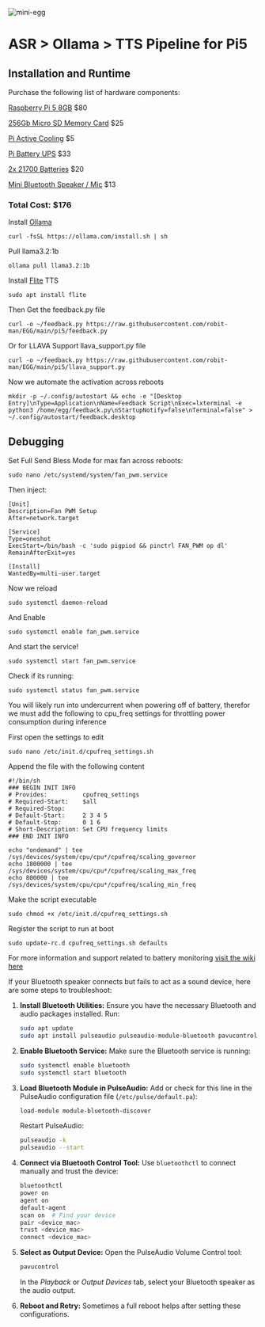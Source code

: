 ![mini-egg](https://github.com/user-attachments/assets/42caf09c-1e7b-42bd-9255-e3171ebd5006)



# ASR > Ollama > TTS Pipeline for Pi5

## Installation and Runtime

Purchase the following list of hardware components:

[Raspberry Pi 5 8GB](https://www.sparkfun.com/products/23551) $80

[256Gb Micro SD Memory Card](https://www.amazon.com/SanDisk-Extreme-microSDXC-Memory-Adapter/dp/B09X7C2GBC) $25

[Pi Active Cooling](https://www.sparkfun.com/products/23585) $5

[Pi Battery UPS](https://www.amazon.com/gp/product/B0D39VDMDP) $33

[2x 21700 Batteries](https://www.amazon.com/dp/B0CJ4J6B8Z) $20

[Mini Bluetooth Speaker / Mic](https://www.amazon.com/dp/B0BPNYY61M) $13

### Total Cost: $176


Install [Ollama](https://ollama.com/)
```
curl -fsSL https://ollama.com/install.sh | sh
```
Pull llama3.2:1b
```
ollama pull llama3.2:1b
```
Install [Flite](http://www.festvox.org/flite/) TTS
```
sudo apt install flite
```
Then Get the feedback.py file
```
curl -o ~/feedback.py https://raw.githubusercontent.com/robit-man/EGG/main/pi5/feedback.py
```
Or for LLAVA Support llava_support.py file
```
curl -o ~/feedback.py https://raw.githubusercontent.com/robit-man/EGG/main/pi5/llava_support.py
```
Now we automate the activation across reboots
```
mkdir -p ~/.config/autostart && echo -e "[Desktop Entry]\nType=Application\nName=Feedback Script\nExec=lxterminal -e python3 /home/egg/feedback.py\nStartupNotify=false\nTerminal=false" > ~/.config/autostart/feedback.desktop
```

## Debugging

Set Full Send Bless Mode for max fan across reboots:

```
sudo nano /etc/systemd/system/fan_pwm.service
```

Then inject:
```
[Unit]
Description=Fan PWM Setup
After=network.target

[Service]
Type=oneshot
ExecStart=/bin/bash -c 'sudo pigpiod && pinctrl FAN_PWM op dl'
RemainAfterExit=yes

[Install]
WantedBy=multi-user.target
```

Now we reload
```
sudo systemctl daemon-reload
```

And Enable
```
sudo systemctl enable fan_pwm.service
```

And start the service!
```
sudo systemctl start fan_pwm.service
```

Check if its running:
```
sudo systemctl status fan_pwm.service
```

You will likely run into undercurrent when powering off of battery, therefor we must add the following to cpu_freq settings for throttling power consumption during inference

First open the settings to edit
```
sudo nano /etc/init.d/cpufreq_settings.sh
```

Append the file with the following content
```
#!/bin/sh
### BEGIN INIT INFO
# Provides:          cpufreq_settings
# Required-Start:    $all
# Required-Stop:
# Default-Start:     2 3 4 5
# Default-Stop:      0 1 6
# Short-Description: Set CPU frequency limits
### END INIT INFO

echo "ondemand" | tee /sys/devices/system/cpu/cpu*/cpufreq/scaling_governor
echo 1800000 | tee /sys/devices/system/cpu/cpu*/cpufreq/scaling_max_freq
echo 800000 | tee /sys/devices/system/cpu/cpu*/cpufreq/scaling_min_freq
```

Make the script executable
```
sudo chmod +x /etc/init.d/cpufreq_settings.sh
```

Register the script to run at boot
```
sudo update-rc.d cpufreq_settings.sh defaults
```

For more information and support related to battery monitoring [visit the wiki here](https://www.waveshare.com/wiki/UPS_HAT_(D))

If your Bluetooth speaker connects but fails to act as a sound device, here are some steps to troubleshoot:

1. **Install Bluetooth Utilities:** Ensure you have the necessary Bluetooth and audio packages installed. Run:
   ```bash
   sudo apt update
   sudo apt install pulseaudio pulseaudio-module-bluetooth pavucontrol bluez
   ```

2. **Enable Bluetooth Service:** Make sure the Bluetooth service is running:
   ```bash
   sudo systemctl enable bluetooth
   sudo systemctl start bluetooth
   ```

3. **Load Bluetooth Module in PulseAudio:**
   Add or check for this line in the PulseAudio configuration file (`/etc/pulse/default.pa`):
   ```bash
   load-module module-bluetooth-discover
   ```
   Restart PulseAudio:
   ```bash
   pulseaudio -k
   pulseaudio --start
   ```

4. **Connect via Bluetooth Control Tool:**
   Use `bluetoothctl` to connect manually and trust the device:
   ```bash
   bluetoothctl
   power on
   agent on
   default-agent
   scan on  # Find your device
   pair <device_mac>
   trust <device_mac>
   connect <device_mac>
   ```

5. **Select as Output Device:**
   Open the PulseAudio Volume Control tool:
   ```bash
   pavucontrol
   ```
   In the *Playback* or *Output Devices* tab, select your Bluetooth speaker as the audio output.

6. **Reboot and Retry:** Sometimes a full reboot helps after setting these configurations.
